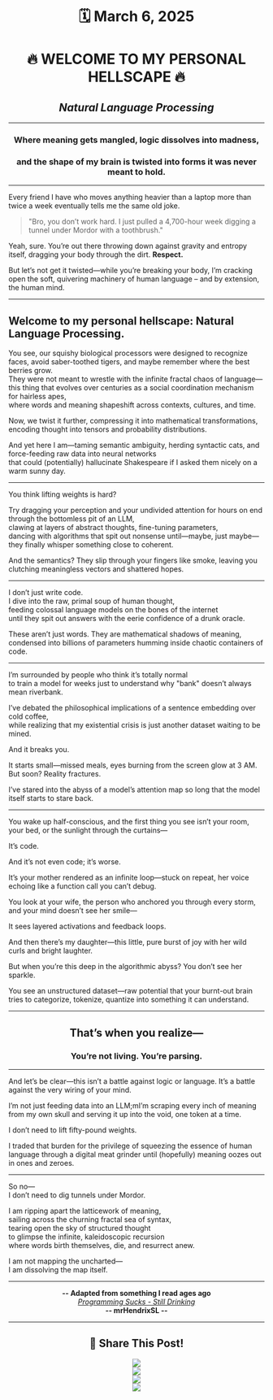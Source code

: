 <div align="center">

# 🗓 March 6, 2025  
# 🔥 WELCOME TO MY PERSONAL HELLSCAPE 🔥  
## *Natural Language Processing*  

---

### Where meaning gets mangled, logic dissolves into madness,  
### and the shape of my brain is twisted into forms it was never meant to hold.

</div>

---

Every friend I have who moves anything heavier than a laptop more than twice a week eventually tells me the same old joke.  

> "Bro, you don’t work hard. I just pulled a 4,700-hour week digging a tunnel under Mordor with a toothbrush."  

Yeah, sure. You’re out there throwing down against gravity and entropy itself, dragging your body through the dirt. **Respect.**  

But let’s not get it twisted—while you’re breaking your body, I’m cracking open the soft, quivering machinery of human language – and by extension, the human mind.  

---

## Welcome to my personal hellscape: Natural Language Processing.  

You see, our squishy biological processors were designed to recognize faces, avoid saber-toothed tigers, and maybe remember where the best berries grow.  
They were not meant to wrestle with the infinite fractal chaos of language—this thing that evolves over centuries as a social coordination mechanism for hairless apes,  
where words and meaning shapeshift across contexts, cultures, and time.  

Now, we twist it further, compressing it into mathematical transformations, encoding thought into tensors and probability distributions.  

And yet here I am—taming semantic ambiguity, herding syntactic cats, and force-feeding raw data into neural networks  
that could (potentially) hallucinate Shakespeare if I asked them nicely on a warm sunny day.  

---

You think lifting weights is hard?  

Try dragging your perception and your undivided attention for hours on end through the bottomless pit of an LLM,  
clawing at layers of abstract thoughts, fine-tuning parameters,  
dancing with algorithms that spit out nonsense until—maybe, just maybe—they finally whisper something close to coherent.  

And the semantics? They slip through your fingers like smoke, leaving you clutching meaningless vectors and shattered hopes.  

---

I don’t just write code.  
I dive into the raw, primal soup of human thought,  
feeding colossal language models on the bones of the internet  
until they spit out answers with the eerie confidence of a drunk oracle.  

These aren’t just words. They are mathematical shadows of meaning,  
condensed into billions of parameters humming inside chaotic containers of code.  

---

I’m surrounded by people who think it’s totally normal  
to train a model for weeks just to understand why "bank" doesn’t always mean riverbank.  

I’ve debated the philosophical implications of a sentence embedding over cold coffee,  
while realizing that my existential crisis is just another dataset waiting to be mined.  

And it breaks you.  

It starts small—missed meals, eyes burning from the screen glow at 3 AM.  
But soon? Reality fractures.  

I’ve stared into the abyss of a model’s attention map so long that the model itself starts to stare back.  

---

You wake up half-conscious, and the first thing you see isn’t your room, your bed, or the sunlight through the curtains—  

It’s code.  

And it’s not even code; it’s worse.  

It’s your mother rendered as an infinite loop—stuck on repeat, her voice echoing like a function call you can’t debug.  

You look at your wife, the person who anchored you through every storm, and your mind doesn’t see her smile—  

It sees layered activations and feedback loops.  

And then there’s my daughter—this little, pure burst of joy with her wild curls and bright laughter.  

But when you’re this deep in the algorithmic abyss? You don’t see her sparkle.  

You see an unstructured dataset—raw potential that your burnt-out brain tries to categorize, tokenize, quantize into something it can understand.  

---

<div align="center">

## That’s when you realize—  
### You’re not living. You’re parsing.  

</div>

---

And let’s be clear—this isn’t a battle against logic or language. It’s a battle against the very wiring of your mind.  

I’m not just feeding data into an LLM;mI’m scraping every inch of meaning from my own skull and serving it up into the void, one token at a time.  

I don’t need to lift fifty-pound weights.  

I traded that burden for the privilege of squeezing the essence of human language through a digital meat grinder until (hopefully) meaning oozes out in ones and zeroes.  

---

So no—  
I don’t need to dig tunnels under Mordor.  

I am ripping apart the latticework of meaning,  
sailing across the churning fractal sea of syntax,  
tearing open the sky of structured thought  
to glimpse the infinite, kaleidoscopic recursion  
where words birth themselves, die, and resurrect anew.  

I am not mapping the uncharted—  
I am dissolving the map itself.  

---

<div align="center">

**-- Adapted from something I read ages ago**  
[*Programming Sucks - Still Drinking*](https://www.stilldrinking.org/programming-sucks)  
**-- mrHendrixSL --**  

---

## **📢 Share This Post!**  
<a href="https://www.facebook.com/sharer/sharer.php?u=https://mrhendrixsl.github.io/2025/03/06/Welcome-to-my-personal-hellscape-Natural-Language-Processing.html" target="_blank"><img src="https://img.shields.io/badge/Facebook-%231877F2?style=for-the-badge&logo=facebook&logoColor=white"></a>  
<a href="https://twitter.com/intent/tweet?text=Check%20this%20out!&url=https://mrhendrixsl.github.io/2025/03/06/Welcome-to-my-personal-hellscape-Natural-Language-Processing.html" target="_blank"><img src="https://img.shields.io/badge/Twitter-%231DA1F2?style=for-the-badge&logo=twitter&logoColor=white"></a>  
<a href="https://www.linkedin.com/sharing/share-offsite/?url=https://mrhendrixsl.github.io/2025/03/06/Welcome-to-my-personal-hellscape-Natural-Language-Processing.html" target="_blank"><img src="https://img.shields.io/badge/LinkedIn-%230A66C2?style=for-the-badge&logo=linkedin&logoColor=white"></a>  
<a href="https://reddit.com/submit?url=https://mrhendrixsl.github.io/2025/03/06/Welcome-to-my-personal-hellscape-Natural-Language-Processing.html&title=Check%20this%20out!" target="_blank"><img src="https://img.shields.io/badge/Reddit-%23FF4500?style=for-the-badge&logo=reddit&logoColor=white"></a>  

</div>
